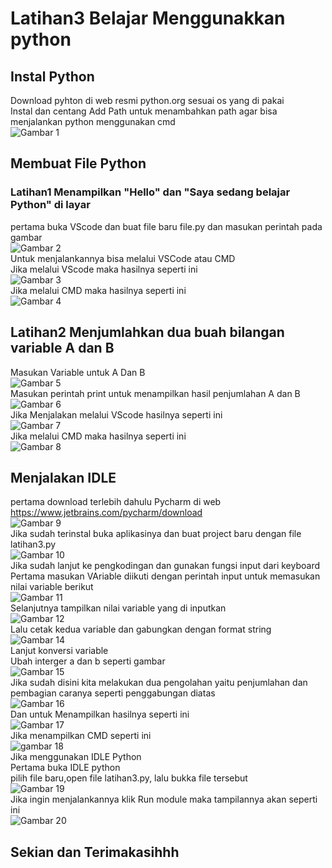 # Latihan3 Belajar Menggunakkan python
## Instal Python
Download pyhton di web resmi python.org sesuai os yang di pakai <br />
Instal dan centang Add Path untuk menambahkan path agar bisa menjalankan python menggunakan cmd<br />
![Gambar 1](gambar/ss2.png)<br />
## Membuat File Python<br />
### Latihan1 Menampilkan "Hello" dan "Saya sedang belajar Python" di layar<br />
pertama buka VScode dan buat file baru file.py dan masukan perintah pada gambar<br />
![Gambar 2](gambar/ss1.png)<br />
Untuk menjalankannya bisa melalui VSCode atau CMD <br />
Jika  melalui VScode maka hasilnya seperti ini<br />
![Gambar 3](gambar/ss4.png)<br />
Jika melalui CMD maka hasilnya seperti ini<br />
![Gambar 4](gambar/ss3.png)<br />
## Latihan2 Menjumlahkan dua buah bilangan variable A dan B<br />
Masukan Variable untuk A Dan B<br />
![Gambar 5](gambar/ss5.png)<br />
Masukan perintah print untuk menampilkan hasil penjumlahan A dan B<br />
![Gambar 6](gambar/ss6.png)<br />
Jika Menjalakan melalui VScode hasilnya seperti ini<br />
![Gambar 7](gambar/ss7.png)<br />
Jika melalui CMD maka hasilnya seperti ini<br />
![Gambar 8](gambar/ss8.png)<br />
## Menjalakan IDLE<br />
pertama download terlebih dahulu Pycharm di web https://www.jetbrains.com/pycharm/download<br />
![Gambar 9](gambar/ss9.png)<br />
Jika sudah terinstal buka aplikasinya dan buat project baru dengan file latihan3.py<br />
![Gambar 10](gambar/ss10.png)<br />
Jika sudah lanjut ke pengkodingan dan gunakan fungsi input dari keyboard <br />
Pertama masukan VAriable diikuti dengan perintah input untuk memasukan nilai variable berikut<br />
![Gambar 11](gambar/ss12.png)<br />
Selanjutnya tampilkan nilai variable yang di inputkan<br />
![Gambar 12](gambar/ss13.png)<br />
Lalu cetak kedua variable dan gabungkan dengan format string<br />
![Gambar 14](gambar/ss14.png)<br />
Lanjut konversi variable<br />
Ubah interger a dan b seperti gambar<br />
![Gambar 15](gambar/ss15.png)<br />
Jika sudah disini kita melakukan dua pengolahan yaitu penjumlahan dan pembagian caranya seperti penggabungan diatas<br />
![Gambar 16](gambar/ss16.png)<br />
Dan untuk Menampilkan hasilnya seperti ini<br />
![Gambar 17](gambar/ss17.png)<br />
Jika menampilkan CMD seperti ini<br />
![gambar 18](gambar/ss18.png)<br />
Jika menggunakan IDLE Python<br />
Pertama buka IDLE python<br />
pilih file baru,open file latihan3.py, lalu bukka file tersebut<br />
![Gambar 19](gambar/ss19.png)<br />
Jika ingin menjalankannya klik Run module maka tampilannya akan seperti ini<br />
![Gambar 20](gambar/ss20.png)<br />
## Sekian dan Terimakasihhh

